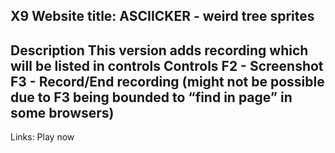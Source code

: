 X9
Website title: ASCIICKER - weird tree sprites
---------------------------------------------------------------------------------------------------------------------------
Description
This version adds recording which will be listed in controls
Controls
F2 - Screenshot
F3 - Record/End recording (might not be possible due to F3 being bounded to “find in page” in some browsers)
---------------------------------------------------------------------------------------------------------------------------
Links:
Play now

